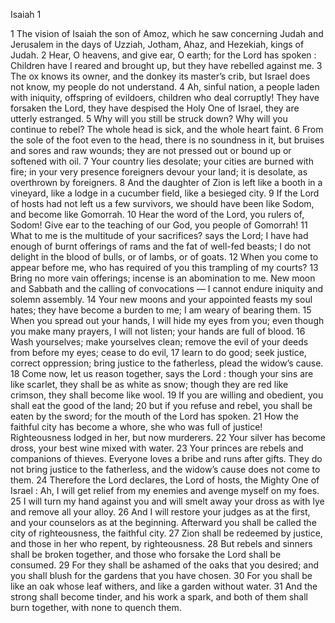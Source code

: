Isaiah 1

1	The vision of Isaiah the son of Amoz, which he saw concerning Judah and Jerusalem in the days of Uzziah, Jotham, Ahaz, and Hezekiah, kings of Judah.
2	Hear, O heavens, and give ear, O earth; for the Lord has spoken : Children have I reared and brought up, but they have rebelled against me.
3	The ox knows its owner, and the donkey its master’s crib, but Israel does not know, my people do not understand.
4	Ah, sinful nation, a people laden with iniquity, offspring of evildoers, children who deal corruptly! They have forsaken the Lord, they have despised the Holy One of Israel, they are utterly estranged.
5	Why will you still be struck down? Why will you continue to rebel? The whole head is sick, and the whole heart faint.
6	From the sole of the foot even to the head, there is no soundness in it, but bruises and sores and raw wounds; they are not pressed out or bound up or softened with oil.
7	Your country lies desolate; your cities are burned with fire; in your very presence foreigners devour your land; it is desolate, as overthrown by foreigners.
8	And the daughter of Zion is left like a booth in a vineyard, like a lodge in a cucumber field, like a besieged city.
9	If the Lord of hosts had not left us a few survivors, we should have been like Sodom, and become like Gomorrah.
10	Hear the word of the Lord, you rulers of, Sodom! Give ear to the teaching of our God, you people of Gomorrah!
11	What to me is the multitude of your sacrifices? says the Lord; I have had enough of burnt offerings of rams and the fat of well-fed beasts; I do not delight in the blood of bulls, or of lambs, or of goats.
12	When you come to appear before me, who has required of you this trampling of my courts?
13	Bring no more vain offerings; incense is an abomination to me. New moon and Sabbath and the calling of convocations — I cannot endure iniquity and solemn assembly.
14	Your new moons and your appointed feasts my soul hates; they have become a burden to me; I am weary of bearing them.
15	When you spread out your hands, I will hide my eyes from you; even though you make many prayers, I will not listen; your hands are full of blood.
16	Wash yourselves; make yourselves clean; remove the evil of your deeds from before my eyes; cease to do evil,
17	learn to do good; seek justice, correct oppression; bring justice to the fatherless, plead the widow’s cause.
18	Come now, let us reason together, says the Lord : though your sins are like scarlet, they shall be as white as snow; though they are red like crimson, they shall become like wool.
19	If you are willing and obedient, you shall eat the good of the land;
20	but if you refuse and rebel, you shall be eaten by the sword; for the mouth of the Lord has spoken.
21	How the faithful city has become a whore, she who was full of justice! Righteousness lodged in her, but now murderers.
22	Your silver has become dross, your best wine mixed with water.
23	Your princes are rebels and companions of thieves. Everyone loves a bribe and runs after gifts. They do not bring justice to the fatherless, and the widow’s cause does not come to them.
24	Therefore the Lord declares, the Lord of hosts, the Mighty One of Israel : Ah, I will get relief from my enemies and avenge myself on my foes.
25	I will turn my hand against you and will smelt away your dross as with lye and remove all your alloy.
26	And I will restore your judges as at the first, and your counselors as at the beginning. Afterward you shall be called the city of righteousness, the faithful city.
27	Zion shall be redeemed by justice, and those in her who repent, by righteousness.
28	But rebels and sinners shall be broken together, and those who forsake the Lord shall be consumed.
29	For they shall be ashamed of the oaks that you desired; and you shall blush for the gardens that you have chosen.
30	For you shall be like an oak whose leaf withers, and like a garden without water.
31	And the strong shall become tinder, and his work a spark, and both of them shall burn together, with none to quench them.

